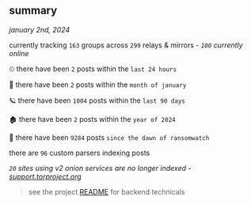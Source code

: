 
## summary
_january 2nd, 2024_

currently tracking `163` groups across `299` relays & mirrors - _`100` currently online_

⏲ there have been `2` posts within the `last 24 hours`

🦈 there have been `2` posts within the `month of january`

🪐 there have been `1004` posts within the `last 90 days`

🏚 there have been `2` posts within the `year of 2024`

🦕 there have been `9284` posts `since the dawn of ransomwatch`

there are `96` custom parsers indexing posts

_`20` sites using v2 onion services are no longer indexed - [support.torproject.org](https://support.torproject.org/onionservices/v2-deprecation/)_

> see the project [README](https://github.com/joshhighet/ransomwatch#ransomwatch--) for backend technicals
